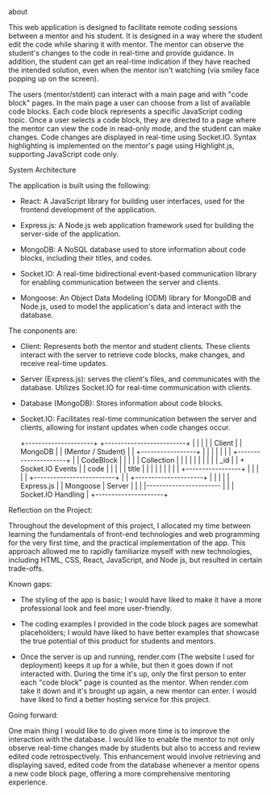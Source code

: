 about

This web application is designed to facilitate remote coding sessions between a mentor and his student. It is designed in a way where the student edit the code while sharing it with mentor. The mentor can observe the student's changes to the code in real-time and provide guidance. In addition, the student can get an real-time indication if they have reached the intended solution, even when the mentor isn't watching (via smiley face popping up on the screen).

The users (mentor/stdent) can interact with a main page and with "code block" pages. In the main page a user can choose from a list of available code blocks. Each code block represents a specific JavaScript coding topic.
Once a user selects a code block, they are directed to a page where the mentor can view the code in read-only mode, and the student can make changes. Code changes are displayed in real-time using Socket.IO. Syntax highlighting is implemented on the mentor's page using Highlight.js, supporting JavaScript code only.


System Architecture

The application is built using the following:

* React: A JavaScript library for building user interfaces, used for the frontend development of the application.

* Express.js: A Node.js web application framework used for building the server-side of the application.

* MongoDB: A NoSQL database used to store information about code blocks, including their titles, and codes.

* Socket.IO: A real-time bidirectional event-based communication library for enabling communication between the server and clients.

* Mongoose: An Object Data Modeling (ODM) library for MongoDB and Node.js, used to model the application's data and interact with the database.


The conponents are:

* Client: Represents both the mentor and student clients. These clients interact with the server to retrieve code blocks, make changes, and receive real-time updates.

* Server (Express.js): serves the client's files, and communicates with the database. Utilizes Socket.IO for real-time communication with clients.

* Database (MongoDB): Stores information about code blocks.

* Socket.IO: Facilitates real-time communication between the server and clients, allowing for instant updates when code changes occur.

   +---------------------+           +-------------------------+
   |                     |           |                         |
   |        Client       |           |         MongoDB         |
   | (Mentor / Student)  |           |   +-----------------+   |
   |                     |           |   |                 |   |
   +---------------------+           |   | CodeBlock       |   |
            |                        |   | Collection      |   |
            |                        |   |                 |   |
            |                        |   | _id             |   |
            +  Socket.IO Events      |   | code            |   |
            |                        |   | title           |   |
            |                        |   |                 |   |
            |                        |   +-----------------+   |
            |                        |                         |
            |                        +-------------------------+
            |                                   |
   +---------------------+                      |
   |                     |                      |
   |      Express.js     |                      | Mongoose
   |        Server       |                      |
   |                     |-----------------------
   |                     |
   | Socket.IO Handling  |
   +---------------------+

Reflection on the Project:

Throughout the development of this project, I allocated my time between learning the fundamentals of front-end technologies and web programming for the very first time, and the practical implementation of the app. This approach allowed me to rapidly familiarize myself with new technologies, including HTML, CSS, React, JavaScript, and Node js, but resulted in certain trade-offs.

Known gaps:

* The styling of the app is basic; I would have liked to make it have a more professional look and feel more user-friendly.

* The coding examples I provided in the code block pages are somewhat placeholders; I would have liked to have better examples that showcase the true potential of this product for students and mentors.

* Once the server is up and running, render.com (The website I used for deployment) keeps it up for a while, but then it goes down if not interacted with. During the time it's up, only the first person to enter each "code block" page is counted as the mentor. When render.com take it down and it's brought up again, a new mentor can enter. I would have liked to find a better hosting service for this project.

Going forward:

One main thing I would like to do given more time is to improve the interaction with the database. I would like to enable the mentor to not only observe real-time changes made by students but also to access and review edited code retrospectively. This enhancement would involve retrieving and displaying saved, edited code from the database whenever a mentor opens a new code block page, offering a more comprehensive mentoring experience.


